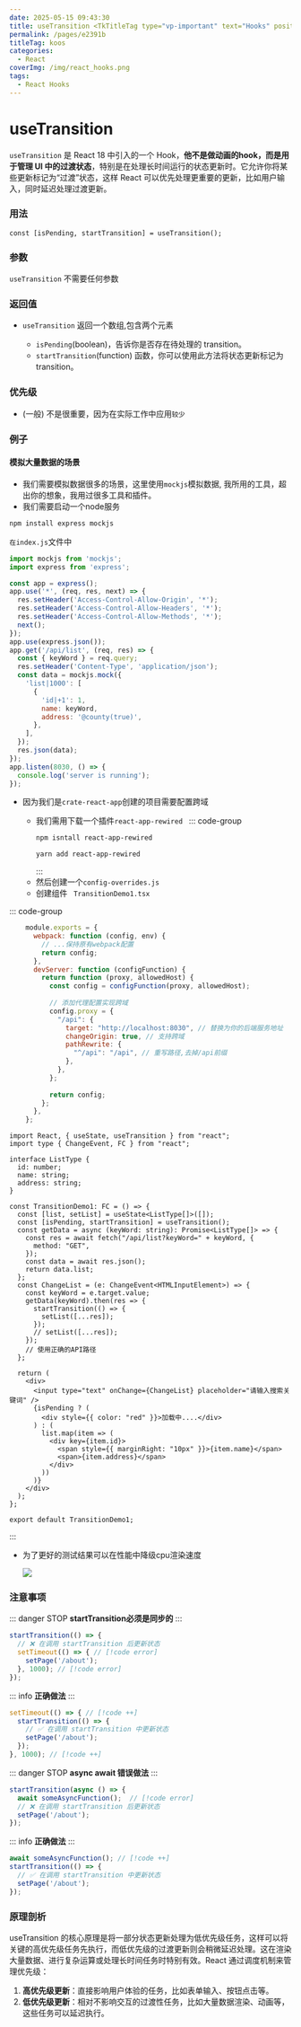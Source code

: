 ```yaml
---
date: 2025-05-15 09:43:30
title: useTransition <TkTitleTag type="vp-important" text="Hooks" position="right" />
permalink: /pages/e2391b
titleTag: koos
categories:
  - React
coverImg: /img/react_hooks.png
tags:
  - React Hooks
---
```

# useTransition

`useTransition` 是 React 18 中引入的一个 Hook，**他不是做动画的hook，而是用于管理 UI 中的过渡状态**，特别是在处理长时间运行的状态更新时。它允许你将某些更新标记为“过渡”状态，这样 React 可以优先处理更重要的更新，比如用户输入，同时延迟处理过渡更新。

### 用法

```tsx [App.react]
const [isPending, startTransition] = useTransition();
```

### 参数

`useTransition` 不需要任何参数

### 返回值

- `useTransition` 返回一个数组,包含两个元素

  - `isPending`(boolean)，告诉你是否存在待处理的 transition。
  - `startTransition`(function) 函数，你可以使用此方法将状态更新标记为 transition。

### 优先级

  - (一般) 不是很重要，因为在实际工作中应用`较少`

### 例子

####  模拟大量数据的场景

-    我们需要模拟数据很多的场景，这里使用`mockjs`模拟数据, 我所用的工具，超出你的想象，我用过很多工具和插件。
-    我们需要启动一个node服务

``` bash [npm]
npm install express mockjs
```

`在index.js`文件中

```js
import mockjs from 'mockjs';
import express from 'express';

const app = express();
app.use('*', (req, res, next) => {
  res.setHeader('Access-Control-Allow-Origin', '*');
  res.setHeader('Access-Control-Allow-Headers', '*');
  res.setHeader('Access-Control-Allow-Methods', '*');
  next();
});
app.use(express.json());
app.get('/api/list', (req, res) => {
  const { keyWord } = req.query;
  res.setHeader('Content-Type', 'application/json');
  const data = mockjs.mock({
    'list|1000': [
      {
        'id|+1': 1,
        name: keyWord,
        address: '@county(true)',
      },
    ],
  });
  res.json(data);
});
app.listen(8030, () => {
  console.log('server is running');
});

```

- 因为我们是`crate-react-app`创建的项目需要配置跨域

  - 我们需用下载一个插件`react-app-rewired `
    ::: code-group
    ``` bash [npm]
    npm isntall react-app-rewired 

    ``` 
    ```bash [yarn]
    yarn add react-app-rewired 
    ```
    ::: 
  - 然后创建一个`config-overrides.js`
  - 创建组件 ` TransitionDemo1.tsx`

::: code-group
```js [config-overrides.js]
    module.exports = {
      webpack: function (config, env) {
        // ...保持原有webpack配置
        return config;
      },
      devServer: function (configFunction) {
        return function (proxy, allowedHost) {
          const config = configFunction(proxy, allowedHost);
    
          // 添加代理配置实现跨域
          config.proxy = {
            "/api": {
              target: "http://localhost:8030", // 替换为你的后端服务地址
              changeOrigin: true, // 支持跨域
              pathRewrite: {
                "^/api": "/api", // 重写路径,去掉/api前缀
              },
            },
          };
    
          return config;
        };
      },
    };
```
```tsx [TransitionDemo1.react]
import React, { useState, useTransition } from "react";
import type { ChangeEvent, FC } from "react";

interface ListType {
  id: number;
  name: string;
  address: string;
}

const TransitionDemo1: FC = () => {
  const [list, setList] = useState<ListType[]>([]);
  const [isPending, startTransition] = useTransition();
  const getData = async (keyWord: string): Promise<ListType[]> => {
    const res = await fetch("/api/list?keyWord=" + keyWord, {
      method: "GET",
    });
    const data = await res.json();
    return data.list;
  };
  const ChangeList = (e: ChangeEvent<HTMLInputElement>) => {
    const keyWord = e.target.value;
    getData(keyWord).then(res => {
      startTransition(() => {
        setList([...res]);
      });
      // setList([...res]);
    });
    // 使用正确的API路径
  };

  return (
    <div>
      <input type="text" onChange={ChangeList} placeholder="请输入搜索关键词" />
      {isPending ? (
        <div style={{ color: "red" }}>加载中....</div>
      ) : (
        list.map(item => (
          <div key={item.id}>
            <span style={{ marginRight: "10px" }}>{item.name}</span>
            <span>{item.address}</span>
          </div>
        ))
      )}
    </div>
  );
};

export default TransitionDemo1;

```
:::
- 为了更好的测试结果可以在性能中降级cpu渲染速度

  ![](https://message163.github.io/react-docs/assets/cpu.B_H9gzVA.png)

### 注意事项
::: danger STOP
**startTransition必须是同步的**
:::
```js
startTransition(() => {
  // ❌ 在调用 startTransition 后更新状态
  setTimeout(() => { // [!code error]
    setPage('/about');
  }, 1000); // [!code error]
});
```
::: info
**正确做法**
:::

```js
setTimeout(() => { // [!code ++]
  startTransition(() => {
    // ✅ 在调用 startTransition 中更新状态
    setPage('/about');
  });
}, 1000); // [!code ++]
```
::: danger STOP
**async await 错误做法**
::: 
```js
startTransition(async () => { 
  await someAsyncFunction();  // [!code error]
  // ❌ 在调用 startTransition 后更新状态
  setPage('/about');
});
```
::: info
**正确做法**
::: 
```js
await someAsyncFunction(); // [!code ++]
startTransition(() => {
  // ✅ 在调用 startTransition 中更新状态
  setPage('/about');
});
```

### 原理剖析

useTransition 的核心原理是将一部分状态更新处理为低优先级任务，这样可以将关键的高优先级任务先执行，而低优先级的过渡更新则会稍微延迟处理。这在渲染大量数据、进行复杂运算或处理长时间任务时特别有效。React 通过调度机制来管理优先级：

1. **高优先级更新**：直接影响用户体验的任务，比如表单输入、按钮点击等。
2. **低优先级更新**：相对不影响交互的过渡性任务，比如大量数据渲染、动画等，这些任务可以延迟执行。

